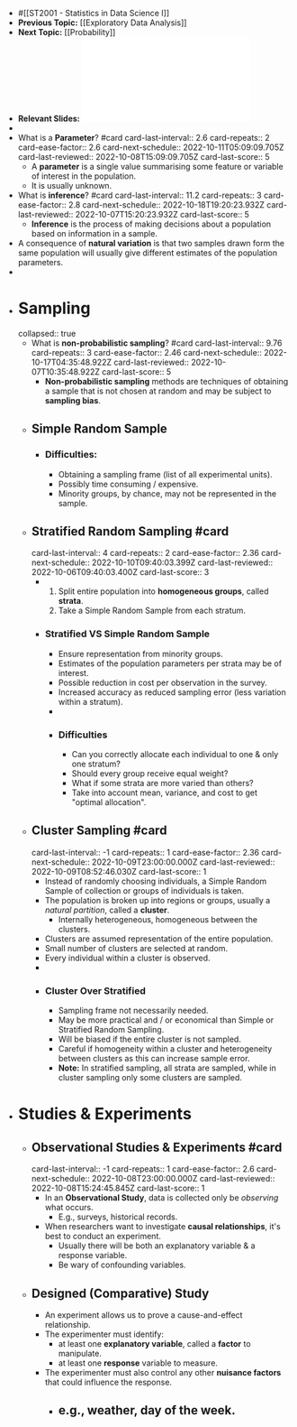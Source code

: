 - #[[ST2001 - Statistics in Data Science I]]
- **Previous Topic:** [[Exploratory Data Analysis]]
- **Next Topic:** [[Probability]]
- **Relevant Slides:** ![Topic 3 - Sampling.pdf](../assets/Topic_3_-_Sampling_1663599787566_0.pdf)
-
- What is a **Parameter**? #card
  card-last-interval:: 2.6
  card-repeats:: 2
  card-ease-factor:: 2.6
  card-next-schedule:: 2022-10-11T05:09:09.705Z
  card-last-reviewed:: 2022-10-08T15:09:09.705Z
  card-last-score:: 5
	- A **parameter** is a single value summarising some feature or variable of interest in the population.
	- It is usually unknown.
- What is **inference**? #card
  card-last-interval:: 11.2
  card-repeats:: 3
  card-ease-factor:: 2.8
  card-next-schedule:: 2022-10-18T19:20:23.932Z
  card-last-reviewed:: 2022-10-07T15:20:23.932Z
  card-last-score:: 5
	- **Inference** is the process of making decisions about a population based on information in a sample.
- A consequence of **natural variation** is that two samples drawn form the same population will usually give different estimates of the population parameters.
-
- # Sampling
  collapsed:: true
	- What is **non-probabilistic sampling**? #card
	  card-last-interval:: 9.76
	  card-repeats:: 3
	  card-ease-factor:: 2.46
	  card-next-schedule:: 2022-10-17T04:35:48.922Z
	  card-last-reviewed:: 2022-10-07T10:35:48.922Z
	  card-last-score:: 5
		- **Non-probabilistic sampling** methods are techniques of obtaining a sample that is not chosen at random and may be subject to **sampling bias**.
	- ## Simple Random Sample
		- ### Difficulties:
			- Obtaining a sampling frame (list of all experimental units).
			- Possibly time consuming / expensive.
			- Minority groups, by chance, may not be represented in the sample.
	- ## Stratified Random Sampling #card
	  card-last-interval:: 4
	  card-repeats:: 2
	  card-ease-factor:: 2.36
	  card-next-schedule:: 2022-10-10T09:40:03.399Z
	  card-last-reviewed:: 2022-10-06T09:40:03.400Z
	  card-last-score:: 3
		- 1. Split entire population into **homogeneous groups**, called **strata**.
		  2. Take a Simple Random Sample from each stratum.
		- ### Stratified VS Simple Random Sample
			- Ensure representation from minority groups.
			- Estimates of the population parameters per strata may be of interest.
			- Possible reduction in cost per observation in the survey.
			- Increased accuracy as reduced sampling error (less variation within a stratum).
			-
			- ### Difficulties
				- Can you correctly allocate each individual to one & only one stratum?
				- Should every group receive equal weight?
				- What if some strata are more varied than others?
				- Take into account mean, variance, and cost to get "optimal allocation".
	- ## Cluster Sampling #card
	  card-last-interval:: -1
	  card-repeats:: 1
	  card-ease-factor:: 2.36
	  card-next-schedule:: 2022-10-09T23:00:00.000Z
	  card-last-reviewed:: 2022-10-09T08:52:46.030Z
	  card-last-score:: 1
		- Instead of randomly choosing individuals, a Simple Random Sample of collection or groups of individuals is taken.
		- The population is broken up into regions or groups, usually a *natural partition*, called a **cluster**.
			- Internally heterogeneous, homogeneous between the clusters.
		- Clusters are assumed representation of the entire population.
		- Small number of clusters are selected at random.
		- Every individual within a cluster is observed.
		-
		- ### Cluster Over Stratified
			- Sampling frame not necessarily needed.
			- May be more practical and / or economical than Simple or Stratified Random Sampling.
			- Will be biased if the entire cluster is not sampled.
			- Careful if homogeneity within a cluster and heterogeneity between clusters as this can increase sample error.
			- **Note:** In stratified sampling, all strata are sampled, while in cluster sampling only some clusters are sampled.
- # Studies & Experiments
	- ## Observational Studies & Experiments #card
	  card-last-interval:: -1
	  card-repeats:: 1
	  card-ease-factor:: 2.6
	  card-next-schedule:: 2022-10-08T23:00:00.000Z
	  card-last-reviewed:: 2022-10-08T15:24:45.845Z
	  card-last-score:: 1
		- In an **Observational Study**, data is collected only be *observing* what occurs.
			- E.g., surveys, historical records.
		- When researchers want to investigate **causal relationships**, it's best to conduct an experiment.
			- Usually there will be both an explanatory variable & a response variable.
			- Be wary of confounding variables.
	- ## Designed (Comparative) Study
		- An experiment allows us to prove a cause-and-effect relationship.
		- The experimenter must identify:
			- at least one **explanatory variable**, called a **factor** to manipulate.
			- at least one **response** variable to measure.
		- The experimenter must also control any other **nuisance factors** that could influence the response.
			- e.g., weather, day of the week.
				-